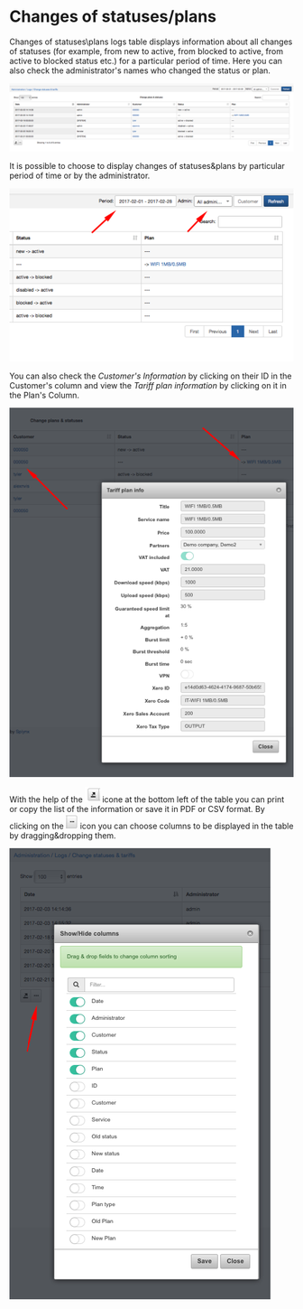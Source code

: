 Changes of statuses/plans
=========================

Changes of statuses\plans logs table displays information about all changes of statuses (for example, from new to active, from blocked to active, from active to blocked status etc.) for a particular period of time.  Here you can also check the administrator's names who changed the status or plan.

![Statuses plans](statuses_plans.png)

It is possible to choose to display changes of statuses&plans by particular period of time or by the administrator.

![Filter](filter.png)

You can also check the *Customer's Information* by clicking on their ID in the Customer's column and view the *Tariff plan information* by clicking on it in the Plan's Column.

![Plan info](plan_info.png)

With the help of the <icon class="image-icon">![ViewIcon1](view_icon1.png)</icon> icone at the bottom left of the table you can print or copy the list of the information or save it in PDF or CSV format. By clicking on the <icon class="image-icon">![ViewIcon2](view_icon2.png)</icon> icon you can choose columns to be displayed in the table by dragging&dropping them.

![Show hide columns](show_hide_columns.png)
